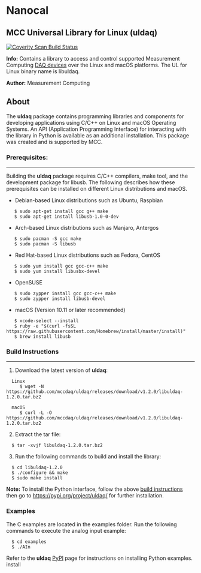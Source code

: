 # Nanocal


## MCC Universal Library for Linux (uldaq)
[![Coverity Scan Build Status](https://scan.coverity.com/projects/16116/badge.svg)](https://scan.coverity.com/projects/uldaq)

**Info:** Contains a library to access and control supported Measurement Computing [DAQ devices](https://www.mccdaq.com/PDFs/Manuals/Linux-hw.pdf) over the Linux and macOS platforms. The UL for Linux binary name is libuldaq.

**Author:** Measurement Computing

## About
The **uldaq** package contains programming libraries and components for developing applications using C/C++ on Linux and macOS Operating Systems. An API (Application Programming Interface) for interacting with the library in Python is available as an additional installation. This package was created and is supported by MCC. 

### Prerequisites:
---------------
Building the **uldaq** package requires C/C++ compilers, make tool, and the development package for libusb. The following describes how these prerequisites can be installed on different Linux distributions and macOS.
  
  - Debian-based Linux distributions such as Ubuntu, Raspbian
  
  ```
     $ sudo apt-get install gcc g++ make
     $ sudo apt-get install libusb-1.0-0-dev
  ```
  - Arch-based Linux distributions such as Manjaro, Antergos
  
  ```
     $ sudo pacman -S gcc make
     $ sudo pacman -S libusb
  ```
  - Red Hat-based Linux distributions such as Fedora, CentOS
  
  ```
     $ sudo yum install gcc gcc-c++ make
     $ sudo yum install libusbx-devel
  ``` 
  - OpenSUSE 
  
  ```
     $ sudo zypper install gcc gcc-c++ make
     $ sudo zypper install libusb-devel
  ```
  - macOS (Version 10.11 or later recommended)
  
  ```
     $ xcode-select --install
     $ ruby -e "$(curl -fsSL https://raw.githubusercontent.com/Homebrew/install/master/install)"
     $ brew install libusb
  ```

### Build Instructions
---------------------

1. Download the latest version of **uldaq**:

```
  Linux
     $ wget -N https://github.com/mccdaq/uldaq/releases/download/v1.2.0/libuldaq-1.2.0.tar.bz2

  macOS
     $ curl -L -O https://github.com/mccdaq/uldaq/releases/download/v1.2.0/libuldaq-1.2.0.tar.bz2
``` 
2. Extract the tar file:
 
```
  $ tar -xvjf libuldaq-1.2.0.tar.bz2
```
  
3. Run the following commands to build and install the library:

```
  $ cd libuldaq-1.2.0
  $ ./configure && make
  $ sudo make install
```

**Note:** To install the Python interface, follow the above [build instructions](#build-instructions) then go to https://pypi.org/project/uldaq/ for further installation.
  
### Examples
The C examples are located in the examples folder. Run the following commands to execute the analog input example: 

```
  $ cd examples
  $ ./AIn
```
Refer to the **uldaq** [PyPI](https://pypi.org/project/uldaq/) page for instructions on installing Python examples.
install
